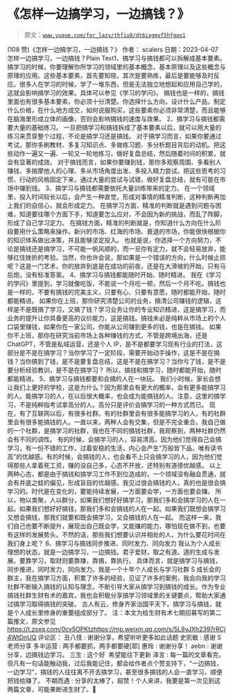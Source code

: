 # 《怎样一边搞学习，一边搞钱？》

> 原文：[`www.yuque.com/for_lazy/thfiu8/dt6ixgmvf5hfgoo1`](https://www.yuque.com/for_lazy/thfiu8/dt6ixgmvf5hfgoo1)

<ne-h2 id="8a45e226" data-lake-id="8a45e226"><ne-heading-ext><ne-heading-anchor></ne-heading-anchor><ne-heading-fold></ne-heading-fold></ne-heading-ext><ne-heading-content><ne-text id="u44336ee8">(108 赞)《怎样一边搞学习，一边搞钱？》</ne-text></ne-heading-content></ne-h2> <ne-p id="u99e50c07" data-lake-id="u99e50c07"><ne-text id="uf05a5690">作者： scalers</ne-text></ne-p> <ne-p id="uc40e8a19" data-lake-id="uc40e8a19"><ne-text id="u2f373b3b">日期：2023-04-07</ne-text></ne-p> <ne-p id="ua85801b1" data-lake-id="ua85801b1"><ne-text id="u8f9b4963">怎样一边搞学习，一边搞钱？</ne-text></ne-p> <ne-hole id="u2eb32f7f" data-lake-id="u2eb32f7f"><ne-card data-card-name="codeblock" data-card-type="block" id="bf92a480" data-event-boundary="card">​Plain Text<ne-p id="ua2b5042a" data-lake-id="ua2b5042a"><ne-text id="ud74f2d35">1、搞学习与搞钱都可以拆解成基本要素。</ne-text> <ne-text id="ue666d84b">搞学习的时候，你要理解你所学习的领域里的基本概念、基本原理以及这些概念与原理的应用。这些基本要素，首先要知晓，其次是要熟练，最后是要能够及时反应。很多人在学习的时候，学了一堆东西，但是无法独立地想起和应用自己学的，这就会影响搞学习的效果。具体可以参见《学习的学问》。</ne-text></ne-p> <ne-p id="ue7cc3d4b" data-lake-id="ue7cc3d4b"><ne-text id="ue1cdf50a">搞钱也是一样的，搞钱里面也有很多基本要素，你必须十分清楚。你选择什么方向，设计什么产品，制定什么价格，在什么地方成交，如何说服购买，这些要素你必须非常清楚，而且能够在脑海里形成立体的画像，否则会影响搞钱的速度与效果。</ne-text></ne-p> <ne-p id="u25afc3db" data-lake-id="u25afc3db"><ne-text id="u4829292f">2、搞学习与搞钱都需要大量的基础练习。</ne-text> <ne-text id="ub8e0ca15">一旦把搞学习和搞钱拆成了基本要素以后，就可以用大量的练习来贯穿整个过程，不论是搞学习还是搞钱。</ne-text> <ne-text id="u9bcb59c8">对于搞学习而言，如果你要通过考试，那你多刷教材、多复习知识点、多做练习题、多分析题目背后的动机。把这些动作一遍又一遍、一轮又一轮地练习，做好复盘总结，然后随着时间的积累，就会有显著的成效。</ne-text> <ne-text id="u94b10e0b">对于搞钱而言，如果你要赚到钱，那你多观察周围、多看别人赚钱、多揣摩他人的心理、多从市场角度出发、多投入精力尝试。把这些思考的习惯、行动的风格固定下来，通过大量的尝试与试错，做好复盘总结，就有可能在市场中赚到钱。</ne-text></ne-p> <ne-p id="u7ce3c7ee" data-lake-id="u7ce3c7ee"><ne-text id="u04674372">3、搞学习与搞钱都需要依托大量训练带来的定力。</ne-text> <ne-text id="u6cbd5fe3">在一个领域里，投入时间较长以后，会产生一种直觉，形成对事情的精准判断，这种判断再加上我们的自信心，就会形成定力。</ne-text> <ne-text id="u929eaf08">在搞学习方面，精准的判断就是遇到问题与困难，知道要往哪个方面下手，知道要怎么应对，不会因为新的挑战，而乱了阵脚，形成了自己学习定力。</ne-text> <ne-text id="u1420f506">在搞钱方面，精准的判断就是，你知道什么方向在什么阶段要用什么策略来操作。新兴的市场、红海的市场、衰退的市场，你能很快根据你的知识体系做出决策，并且能够坚定投入。</ne-text> <ne-text id="u75de5464">也就是说，你选择一个方向努力，不论是搞钱还是搞学习，不可能一帆风顺的，而一旦你有定力，就不会轻易放弃，能够扛住挫折的考验。当然，你也许会说，那如果是一个错误的方向，什么时候止损呢？这是一门艺术，你的放弃到底是在成功的前夜，还是在大滑坡的开始，只有马后炮，没有标准答案。</ne-text></ne-p> <ne-p id="u4a42a2de" data-lake-id="u4a42a2de"><ne-text id="u9fdad07c">4、搞学习与搞钱都能随时开始、随时精进。</ne-text> <ne-text id="u75d3bfbb">我在《学习的学问》里提到，学习就像吃饭，不能说一个月吃一顿，然后一个月不吃。搞钱也是一样的，不要有搞钱的完美主义，只要有心、只要有意愿，随时都能开始，随时都能精进。</ne-text></ne-p> <ne-p id="u4ff4477f" data-lake-id="u4ff4477f"><ne-text id="u5db0f7f7">如果你在上班，那你研究清楚公司的业务，搞清公司赚钱的逻辑，这样是不是既搞了学习，又搞了钱？学习业务让你的专业知识精进，这是搞学习，而业务的提升让你具备更高的议价能力，这是搞钱。搞钱未必是纯粹从市场上的个人口袋里赚钱，如果你在一家公司，你能从公司赚到更多的钱，也是在搞钱。</ne-text></ne-p> <ne-p id="u72f908d9" data-lake-id="u72f908d9"><ne-text id="u2189fde5">如果你不上班，那你在研究当前市场上各种赚钱的方式，不管是跨境出海，还是 ChatGPT，不管是私域运营，还是个人 IP，是不是都要学习现有行业的打法，这部分是不是在搞学习？当你学习了一定阶段，需要开始动手操作，这是不是在搞钱？当你搞到了钱，是不是要复盘总结，这是不是在搞学习？当你亏了钱，是不是要分析经验教训，是不是在搞学习？</ne-text></ne-p> <ne-p id="uac054ab2" data-lake-id="uac054ab2"><ne-text id="u1bc2f214">所以，搞钱和搞学习，随时都能开始，随时都能精进。</ne-text></ne-p> <ne-p id="u5c024527" data-lake-id="u5c024527"><ne-text id="ufd4d7a37">5、搞学习与搞钱都要和会搞的人在一块玩。</ne-text></ne-p> <ne-p id="ueb15aa01" data-lake-id="ueb15aa01"><ne-text id="udcfdbf83">我们小时候，家长会想让我们上更好的学校，这是为什么？因为那里会有更大的概率，会有更多能搞学习的人。能搞学习的人，在以后很大概率，也会成为能搞钱的人。注意，这里的搞学习，不是纯粹指考试拿高分的人。高分只是评价会搞学习的一种方式而已。</ne-text></ne-p> <ne-p id="u0b88fc6b" data-lake-id="u0b88fc6b"><ne-text id="u5a3888c0">现在，有了互联网以后，有很多社群。有的社群里会有很多能搞学习的人，有的社群里会有很多能搞钱的人。一直以来，两种人会有交集，但是不完全重合。我自己做的一个社群，是搞学习的社群，我也在不同的搞钱社群，我观察到，两种社群仍然会有不同的调性。</ne-text></ne-p> <ne-p id="u1d079794" data-lake-id="u1d079794"><ne-text id="ud74f1007">有的时候，会搞学习的人，容易清高，因为他们觉得自己会搞学习，有一份不错的工作，过着安稳的生活，内心会产生“万般皆下品，唯有读书高”的优越感。有的时候，会搞钱的人，也会看不上只会搞学习的人，因为他们觉得那些人拿着死工资，赚的没自己多，心态不开放，还特别有道德优越感。</ne-text></ne-p> <ne-p id="ub9aa8c49" data-lake-id="ub9aa8c49"><ne-text id="uabf86e3d">以上两种心态，都是由于搞钱和搞学习工作不到位造成的，一个领域没有融会贯通，就会有井底之蛙的偏见，形成盲目的优越感。我见过很会搞钱的人，真的也是很会搞学习的。时代是在变化的，要能持续发展，一方面要会学，一方面也要会赚。</ne-text></ne-p> <ne-p id="u893dc52c" data-lake-id="u893dc52c"><ne-text id="u4600d9fd">所以，物以类聚，人以群分，如果我们想好好搞学习，那我们多和会搞学习的人在一起。如果我们想好好搞钱，那我们多和会搞钱的人在一起。如果我们既想会搞学习又想会搞钱，那我们就要和既会搞学习，又会搞钱的人在一起。</ne-text></ne-p> <ne-p id="u9591fc8e" data-lake-id="u9591fc8e"><ne-text id="u315af914">而这样一来，我们自己也要不断提升，展现出自己既会学，又能赚的能力，哪怕现在做不到，也要有这样的发展势头。不然的话，那些我们想要认识并相处的人，为什么要花时间在我们身上呢？</ne-text></ne-p> <ne-p id="u86e3c395" data-lake-id="u86e3c395"><ne-text id="u4537d9e7">6、搞学习与搞钱同步推进、同时发力、同向发力</ne-text></ne-p> <ne-p id="u1dd1bada" data-lake-id="u1dd1bada"><ne-text id="ua1f3ee05">我认为个人成长理想的状态，就是一边搞学习，一边搞钱。君子爱财，取之有道。道的生成与发展，要靠学习，取财则要靠赚，靠搞，靠执行。</ne-text></ne-p> <ne-p id="uecf17842" data-lake-id="uecf17842"><ne-text id="u79dd91dc">具体而言，就是搞学习与搞钱，同步推进，同时发力，同向发力。我是一个十年个人成长与学习社群 S 成长会的群主，我在搞学习方面，积累了许多的经验，见证了许多的案例，我会向我的学习社群不断输入搞钱的认知与理念，不断引导大家从搞学习到搞钱的成长。作为专业搞钱社群生财有术的嘉宾，我也会积极分享搞学习领域里的关键要点，帮助大家通过搞学习取得搞钱的突破。</ne-text></ne-p> <ne-p id="ucde3bf5b" data-lake-id="ucde3bf5b"><ne-text id="u44d9fe9b">古人有云，修身齐家治国平天下。搞学习与搞钱，就是个人成长里修身的重要组成部分了。</ne-text></ne-p> <ne-p id="u67cf4706" data-lake-id="u67cf4706"><ne-text id="u1f8cdfbb">注：本文为给生财有术七期招募写的第二篇推文，原文参见</ne-text>[<ne-text id="u80b70c31">https://t.zsxq.com/0cv5OPKtz</ne-text>](https://t.zsxq.com/0cv5OPKtz)[<ne-text id="u60bb0ea7">https://mp.weixin.qq.com/s/5L8yJXh2397rRCj4WtDnUQ</ne-text>](https://mp.weixin.qq.com/s/5L8yJXh2397rRCj4WtDnUQ)</ne-p> <ne-hole id="u548de460" data-lake-id="u548de460"><ne-card data-card-name="hr" data-card-type="block" id="OJeuG" data-event-boundary="card"><ne-p id="udb85acdb" data-lake-id="udb85acdb"><ne-text id="u44b581dd">评论区：</ne-text></ne-p> <ne-p id="u0e632703" data-lake-id="u0e632703"><ne-text id="u39875a3b">丑八怪 : 谢谢分享，希望听听更多如此话题</ne-text> <ne-text id="uf70bc053">史凯敏 : 感谢 S 老师分享</ne-text> <ne-text id="u93e10ec3">多半运营 : 两手都要抓，两手都要硬[耶]</ne-text> <ne-text id="u81051ee6">惠玲 : 谢谢分享！</ne-text> <ne-text id="u37a3572e">aebn : 谢谢分享，边搞钱边学习。</ne-text> <ne-text id="u2db9cb00">三生 : 这个好  希望能往下更新</ne-text> <ne-text id="uf140f9a5">泽言 : 每一篇的文章看完， 但凡有一句话能触动我，过后我能记住，都会给作者点个赞支持下，“一边搞钱，一边学习”，搞钱的人往往离不开去搞学习，甚至很多搞钱的人会一直学习，顺便把钱给赚了。</ne-text> <ne-text id="u8fabc9b1">不期而遇 : 分享的太棒了，超赞！个人来讲，我要是第一次见到这两篇文章，可能果断进生财了。🤣</ne-text></ne-p></ne-card></ne-hole></ne-card></ne-hole>